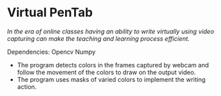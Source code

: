 # Virtual PenTab

*In the era of online classes having an ability to write virtually using video capturing can make the teaching and learning process efficient.*

Dependencies:
Opencv
Numpy

* The program detects colors in the frames captured by webcam and follow the movement of the colors to draw on the output video.
* The program uses masks of varied colors to implement the writing action.

